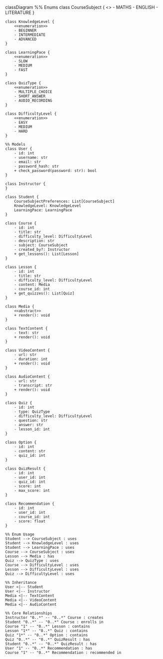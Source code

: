 classDiagram
%% Enums
class CourseSubject {
<<enumeration>> - MATHS - ENGLISH - LITERATURE
}

    class KnowledgeLevel {
        <<enumeration>>
        - BEGINNER
        - INTERMEDIATE
        - ADVANCED
    }

    class LearningPace {
        <<enumeration>>
        - SLOW
        - MEDIUM
        - FAST
    }

    class QuizType {
        <<enumeration>>
        - MULTIPLE_CHOICE
        - SHORT_ANSWER
        - AUDIO_RECORDING
    }

    class DifficultyLevel {
        <<enumeration>>
        - EASY
        - MEDIUM
        - HARD
    }

    %% Models
    class User {
        - id: int
        - username: str
        - email: str
        - password_hash: str
        + check_password(password: str): bool
    }

    class Instructor {
    }

    class Student {
        CourseSubjectPreferences: List[CourseSubject]
        KnowledgeLevel: KnowledgeLevel
        LearningPace: LearningPace
    }

    class Course {
        - id: int
        - title: str
        - difficulty_level: DifficultyLevel
        - description: str
        - subject: CourseSubject
        - created_by?: Instructor
        + get_lessons(): List[Lesson]
    }

    class Lesson {
        - id: int
        - title: str
        - difficulty_level: DifficultyLevel
        - content: Media
        - course_id: int
        + get_quizzes(): List[Quiz]
    }

    class Media {
        <<abstract>>
        + render(): void
    }

    class TextContent {
        - text: str
        + render(): void
    }

    class VideoContent {
        - url: str
        - duration: int
        + render(): void
    }

    class AudioContent {
        - url: str
        - transcript: str
        + render(): void
    }

    class Quiz {
        - id: int
        - type: QuizType
        - difficulty_level: DifficultyLevel
        - question: str
        - answer: str
        - lesson_id: int
    }

    class Option {
        - id: int
        - content: str
        - quiz_id: int
    }

    class QuizResult {
        - id: int
        - user_id: int
        - quiz_id: int
        - score: int
        - max_score: int
    }

    class Recommendation {
        - id: int
        - user_id: int
        - course_id: int
        - score: float
    }

    %% Enum Usage
    Student --> CourseSubject : uses
    Student --> KnowledgeLevel : uses
    Student --> LearningPace : uses
    Course --> CourseSubject : uses
    Lesson --> Media : has
    Quiz --> QuizType : uses
    Course --> DifficultyLevel : uses
    Lesson --> DifficultyLevel : uses
    Quiz --> DifficultyLevel : uses

    %% Inheritance
    User <|-- Student
    User <|-- Instructor
    Media <|-- TextContent
    Media <|-- VideoContent
    Media <|-- AudioContent

    %% Core Relationships
    Instructor "0..*" -- "0..*" Course : creates
    Student "0..*" -- "0..*" Course : enrolls in
    Course "1" -- "0..*" Lesson : contains
    Lesson "1*" -- "0..*" Quiz : contains
    Quiz "1*" -- "0..*" Option : contains
    Quiz "0..*" -- "0..*" QuizResult : has
    Student "0..*" -- "0..*" QuizResult : has
    User "1" -- "0..*" Recommendation : has
    Course "1" -- "0..*" Recommendation : recommended in
